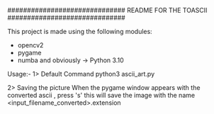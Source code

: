##############################
    README FOR THE TOASCII 
##############################

This project is made using the following modules:
- opencv2
- pygame
- numba
and
obviously -> Python 3.10

Usage:-
1> Default Command
        python3 ascii_art.py <input-file> 

2> Saving the picture
        When the pygame window appears with the converted ascii ,
        press 's' this will save the image with the name <input_filename_converted>.extension
